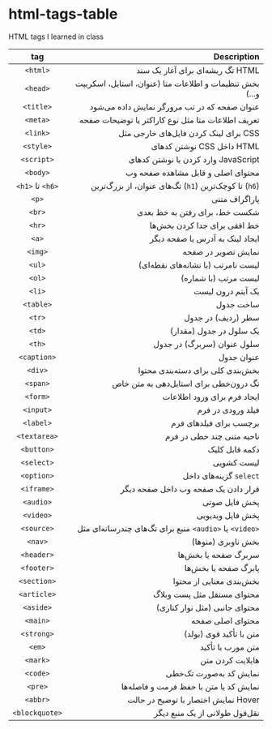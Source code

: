 # html-tags-table

HTML tags I learned in class


| tag | Description |
| :-------------: | -------------: |
| `<html>` | تگ ریشه‌ای برای آغاز یک سند HTML |
| `<head>` | بخش تنظیمات و اطلاعات متا (عنوان، استایل، اسکریپت و...) |
| `<title>` | عنوان صفحه که در تب مرورگر نمایش داده می‌شود |
| `<meta>` | تعریف اطلاعات متا مثل نوع کاراکتر یا توضیحات صفحه |
| `<link>` | برای لینک کردن فایل‌های خارجی مثل CSS |
| `<style>` | نوشتن کدهای CSS داخل HTML |
| `<script>` | وارد کردن یا نوشتن کدهای JavaScript |
| `<body>` | محتوای اصلی و قابل مشاهده صفحه وب |
| `<h1>` تا `<h6>` | تگ‌های عنوان، از بزرگ‌ترین (`h1`) تا کوچک‌ترین (`h6`) |
| `<p>` | پاراگراف متنی |
| `<br>` | شکست خط، برای رفتن به خط بعدی |
| `<hr>` | خط افقی برای جدا کردن بخش‌ها |
| `<a>` | ایجاد لینک به آدرس یا صفحه دیگر |
| `<img>` | نمایش تصویر در صفحه |
| `<ul>` | لیست نامرتب (با نشانه‌های نقطه‌ای) |
| `<ol>` | لیست مرتب (با شماره) |
| `<li>` | یک آیتم درون لیست |
| `<table>` | ساخت جدول |
| `<tr>` | سطر (ردیف) در جدول |
| `<td>` | یک سلول در جدول (مقدار) |
| `<th>` | سلول عنوان (سربرگ) در جدول |
| `<caption>` | عنوان جدول |
| `<div>` | بخش‌بندی کلی برای دسته‌بندی محتوا |
| `<span>` | تگ درون‌خطی برای استایل‌دهی به متن خاص |
| `<form>` | ایجاد فرم برای ورود اطلاعات |
| `<input>` | فیلد ورودی در فرم |
| `<label>` | برچسب برای فیلدهای فرم |
| `<textarea>` | ناحیه متنی چند خطی در فرم |
| `<button>` | دکمه قابل کلیک |
| `<select>` | لیست کشویی |
| `<option>` | گزینه‌های داخل `select` |
| `<iframe>` | قرار دادن یک صفحه وب داخل صفحه دیگر |
| `<audio>` | پخش فایل صوتی |
| `<video>` | پخش فایل ویدیویی |
| `<source>` | منبع برای تگ‌های چندرسانه‌ای مثل `<audio>` یا `<video>` |
| `<nav>` | بخش ناوبری (منوها) |
| `<header>` | سربرگ صفحه یا بخش‌ها |
| `<footer>` | پابرگ صفحه یا بخش‌ها |
| `<section>` | بخش‌بندی معنایی از محتوا |
| `<article>` | محتوای مستقل مثل پست وبلاگ |
| `<aside>` | محتوای جانبی (مثل نوار کناری) |
| `<main>` | محتوای اصلی صفحه |
| `<strong>` | متن با تأکید قوی (بولد) |
| `<em>` | متن مورب با تأکید |
| `<mark>` | هایلایت کردن متن |
| `<code>` | نمایش کد به‌صورت تک‌خطی |
| `<pre>` | نمایش کد یا متن با حفظ فرمت و فاصله‌ها |
| `<abbr>` | نمایش اختصار با توضیح در حالت Hover |
| `<blockquote>` | نقل‌قول طولانی از یک منبع دیگر |
